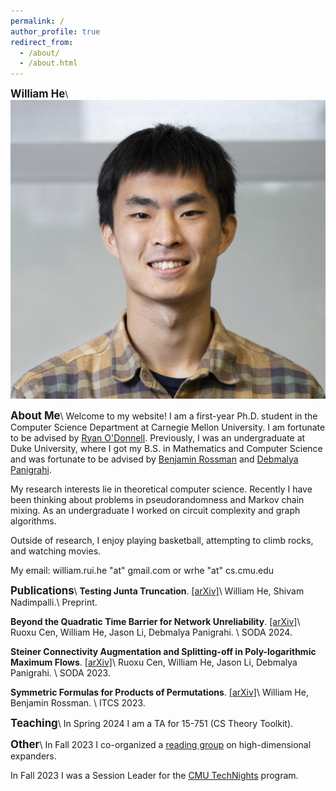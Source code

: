 ```yaml
---
permalink: /
author_profile: true
redirect_from: 
  - /about/
  - /about.html
---
```

<span style="font-size:1.2em;">**William He**</span>\\
![image](files/myface.png)

<span style="font-size:1.2em;">**About Me**</span>\\
Welcome to my website! I am a first-year Ph.D. student in the Computer Science Department at Carnegie Mellon University. I am fortunate to be advised by [Ryan O'Donnell](https://www.cs.cmu.edu/~odonnell/). Previously, I was an undergraduate at Duke University, where I got my B.S. in Mathematics and Computer Science and was fortunate to be advised by [Benjamin Rossman](https://users.cs.duke.edu/~br148/) and [Debmalya Panigrahi](https://www.debmalyapanigrahi.org/).

My research interests lie in theoretical computer science. Recently I have been thinking about problems in pseudorandomness and Markov chain mixing. As an undergraduate I worked on circuit complexity and graph algorithms.

Outside of research, I enjoy playing basketball, attempting to climb rocks, and watching movies.

My email: william.rui.he "at" gmail.com or wrhe "at" cs.cmu.edu


<span style="font-size:1.2em;">**Publications**</span>\\
**Testing Junta Truncation**. [\[arXiv\]](https://arxiv.org/abs/2308.13992)\\
William He, Shivam Nadimpalli.\\
Preprint.

**Beyond the Quadratic Time Barrier for Network Unreliability**. [\[arXiv\]](https://arxiv.org/abs/2304.06552)\\
Ruoxu Cen, William He, Jason Li, Debmalya Panigrahi. \\
SODA 2024.

**Steiner Connectivity Augmentation and Splitting-off in Poly-logarithmic Maximum Flows**. [\[arXiv\]](https://arxiv.org/abs/2211.05769)\\
Ruoxu Cen, William He, Jason Li, Debmalya Panigrahi. \\
SODA 2023.

**Symmetric Formulas for Products of Permutations**. [\[arXiv\]](https://arxiv.org/abs/2211.15520)\\
William He, Benjamin Rossman. \\
ITCS 2023.


<span style="font-size:1.2em;">**Teaching**</span>\\
In Spring 2024 I am a TA for 15-751 (CS Theory Toolkit).

<span style="font-size:1.2em;">**Other**</span>\\
In Fall 2023 I co-organized a [reading group](https://docs.google.com/document/d/1PBddwr6dMlV5Cl93Ghq1CPrqcg8wWZS1KQBvxfygGfM/edit) on high-dimensional expanders.

In Fall 2023 I was a Session Leader for the [CMU TechNights](https://www.cmu.edu/scs/technights/) program.
